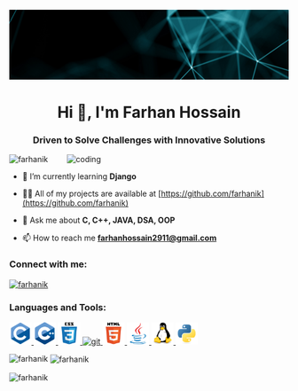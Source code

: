 ![logo](https://github.com/farhanik/farhanik/blob/main/Banner.png)
<h1 align="center">Hi 👋, I'm Farhan Hossain</h1>
<h3 align="center">Driven to Solve Challenges with Innovative Solutions</h3>

<img align="right" alt="coding" width="400" src="https://user-images.githubusercontent.com/69011963/137184767-79a13ec7-1bb3-4341-a6da-3a149c9c159a.gif">


<p align="left"> <img src="https://komarev.com/ghpvc/?username=farhanik&label=Profile%20views&color=0e75b6&style=flat" alt="farhanik" /> </p>

- 🌱 I’m currently learning **Django**

- 👨‍💻 All of my projects are available at [https://github.com/farhanik](https://github.com/farhanik)

- 💬 Ask me about **C, C++, JAVA, DSA, OOP**

- 📫 How to reach me **farhanhossain2911@gmail.com**

<h3 align="left">Connect with me:</h3>
<p align="left">
<a href="https://linkedin.com/in/farhanik" target="blank"><img align="center" src="https://raw.githubusercontent.com/rahuldkjain/github-profile-readme-generator/master/src/images/icons/Social/linked-in-alt.svg" alt="farhanik" height="30" width="40" /></a>
</p>

<h3 align="left">Languages and Tools:</h3>
<p align="left"> <a href="https://www.cprogramming.com/" target="_blank" rel="noreferrer"> <img src="https://raw.githubusercontent.com/devicons/devicon/master/icons/c/c-original.svg" alt="c" width="40" height="40"/> </a> <a href="https://www.w3schools.com/cpp/" target="_blank" rel="noreferrer"> <img src="https://raw.githubusercontent.com/devicons/devicon/master/icons/cplusplus/cplusplus-original.svg" alt="cplusplus" width="40" height="40"/> </a> <a href="https://www.w3schools.com/css/" target="_blank" rel="noreferrer"> <img src="https://raw.githubusercontent.com/devicons/devicon/master/icons/css3/css3-original-wordmark.svg" alt="css3" width="40" height="40"/> </a> <a href="https://git-scm.com/" target="_blank" rel="noreferrer"> <img src="https://www.vectorlogo.zone/logos/git-scm/git-scm-icon.svg" alt="git" width="40" height="40"/> </a> <a href="https://www.w3.org/html/" target="_blank" rel="noreferrer"> <img src="https://raw.githubusercontent.com/devicons/devicon/master/icons/html5/html5-original-wordmark.svg" alt="html5" width="40" height="40"/> </a> <a href="https://www.java.com" target="_blank" rel="noreferrer"> <img src="https://raw.githubusercontent.com/devicons/devicon/master/icons/java/java-original.svg" alt="java" width="40" height="40"/> </a> <a href="https://www.linux.org/" target="_blank" rel="noreferrer"> <img src="https://raw.githubusercontent.com/devicons/devicon/master/icons/linux/linux-original.svg" alt="linux" width="40" height="40"/> </a> <a href="https://www.python.org" target="_blank" rel="noreferrer"> <img src="https://raw.githubusercontent.com/devicons/devicon/master/icons/python/python-original.svg" alt="python" width="40" height="40"/> </a> </p>

<p><img align="left" src="https://github-readme-stats.vercel.app/api/top-langs?username=farhanik&show_icons=true&locale=en&layout=compact" alt="farhanik" /></p>

<p>&nbsp;<img align="center" src="https://github-readme-stats.vercel.app/api?username=farhanik&show_icons=true&locale=en" alt="farhanik" /></p>

<p><img align="center" src="https://github-readme-streak-stats.herokuapp.com/?user=farhanik&" alt="farhanik" /></p>
